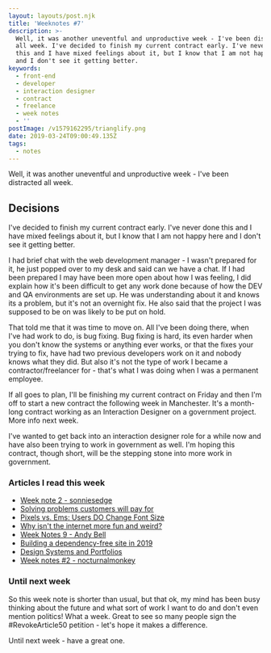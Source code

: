 ```yaml
---
layout: layouts/post.njk
title: 'Weeknotes #7'
description: >-
  Well, it was another uneventful and unproductive week - I've been distracted
  all week. I've decided to finish my current contract early. I've never done
  this and I have mixed feelings about it, but I know that I am not happy here
  and I don't see it getting better.
keywords:
  - front-end
  - developer
  - interaction designer
  - contract
  - freelance
  - week notes
  - ''
postImage: /v1579162295/trianglify.png
date: 2019-03-24T09:00:49.135Z
tags:
  - notes
---
```

Well, it was another uneventful and unproductive week - I've been distracted all week.

## Decisions
I've decided to finish my current contract early. I've never done this and I have mixed feelings about it, but I know that I am not happy here and I don't see it getting better.

I had brief chat with the web development manager - I wasn't prepared for it, he just popped over to my desk and said can we have a chat. If I had been prepared I may have been more open about how I was feeling, I did explain how it's been difficult to get any work done because of how the DEV and QA environments are set up. He was understanding about it and knows its a problem, but it's not an overnight fix. He also said that the project I was supposed to be on was likely to be put on hold.

That told me that it was time to move on. All I've been doing there, when I've had work to do, is bug fixing. Bug fixing is hard, its even harder when you don't know the systems or anything ever works, or that the fixes your trying to fix, have had two previous developers work on it and nobody knows what they did. But also it's not the type of work I became a contractor/freelancer for - that's what I was doing when I was a permanent employee.

If all goes to plan, I'll be finishing my current contract on Friday and then I'm off to start a new contract the following week in Manchester. It's a month-long contract working as an Interaction Designer on a government project. More info next week.

I've wanted to get back into an interaction designer role for a while now and have also been trying to work in government as well. I'm hoping this contract, though short, will be the stepping stone into more work in government.

### Articles I read this week
- [Week note 2 - sonniesedge](https://www.sonniesedge.net/posts/week-note-2 "Week note 2 - sonniesedge")
- [Solving problems customers will pay for](https://justinjackson.ca/hard-valuable "Solving problems customers will pay for")
- [Pixels vs. Ems: Users DO Change Font Size](https://medium.com/@vamptvo/pixels-vs-ems-users-do-change-font-size-5cfb20831773 "Pixels vs. Ems: Users DO Change Font Size")
- [Why isn't the internet more fun and weird?](https://jarredsumner.com/codeblog "Why isn't the internet more fun and weird?")
- [Week Notes 9 - Andy Bell](https://andy-bell.design/wrote/week-notes-9/ "Week Notes 9 - Andy Bell")
- [Building a dependency-free site in 2019](https://css-irl.info/building-a-dependency-free-site/ "Building a dependency-free site in 2019")
- [Design Systems and Portfolios](https://css-tricks.com/design-systems-and-portfolios/ "Design Systems and Portfolios")
- [Week notes #2 - nocturnalmonkey](https://blog.nocturnalmonkey.com/week-notes-2/ "Week notes #2 - nocturnalmonkey")

### Until next week
So this week note is shorter than usual, but that ok, my mind has been busy thinking about the future and what sort of work I want to do and don't even mention politics! What a week. Great to see so many people sign the #RevokeArticle50 petition - let's hope it makes a difference.

Until next week - have a great one.
